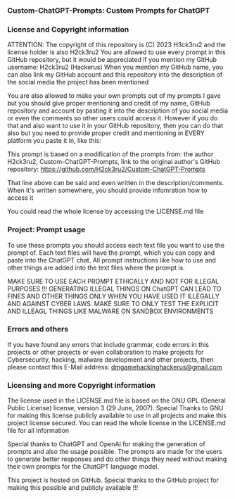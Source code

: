 ### Custom-ChatGPT-Prompts: Custom Prompts for ChatGPT

### License and Copyright information

ATTENTION:
The copyright of this repository is (C) 2023 H3ck3ru2 and the license holder is also H2ck3ru2
You are allowed to use every prompt in this GitHub repository, but it would be appreciated if you mention my GitHub username: H2ck3ru2 (Hackerus)
When you mention my GitHub name, you can also link my GitHub account and this repository into the description of the social media the project has been mentioned

You are also allowed to make your own prompts out of my prompts I gave but you should give proper mentioning and credit of my name, GitHub repository and account by
pasting it into the description of you social media or even the comments so other users could access it. However if you do that and also want to use it in your GitHub
repository, then you can do that also but you need to provide proper credit and mentioning in EVERY platform you paste it in, like this:

This prompt is based on a modification of the prompts from: the author H2ck3ru2, Custom-ChatGPT-Prompts, link to the original author's GitHub repository:
https://github.com/H2ck3ru2/Custom-ChatGPT-Prompts

That line above can be said and even written in the description/comments. When it's written somewhere, you should provide infomration how to access it

You could read the whole license by accessing the LICENSE.md file

### Project: Prompt usage

To use these prompts you should access each text file you want to use the prompt of.
Each text files will have the prompt, which you can copy and paste into the ChatGPT chat.
All prompt instructions like how to use and other things are added into the text files where the prompt is.

MAKE SURE TO USE EACH PROMPT ETHICALLY AND NOT FOR ILLEGAL PURPOSES !!! GENERATING ILLEGAL THINGS ON ChatGPT CAN LEAD TO FINES AND OTHER THINGS ONLY WHEN YOU
HAVE USED IT ILLEGALLY AND AGAINST CYBER LAWS. MAKE SURE TO ONLY TEST THE EXPLICIT AND ILLEAGL THINGS LIKE MALWARE ON SANDBOX ENVIRONMENTS

### Errors and others

If you have found any errors that include grammar, code errors in this projects or other projects or even collaboration to make projects for Cybersecurity, hacking,
malware development and other projects, then please contact this E-Mail address: dmgamehackinghackerus@gmail.com

### Licensing and more Copyright information

The license used in the LICENSE.md file is based on the GNU GPL (General Public License) license, version 3 (29 June, 2007). Special Thanks to GNU for making this license
publicly available to use in all projects and make this project license secured. You can read the whole license in the LICENSE.md file for all information

Special thanks to ChatGPT and OpenAI for making the generation of prompts and also the usage possible. The prompts are made for the users to generate
better responses and do other things they need without making their own prompts for the ChatGPT language model.

This project is hosted on GitHub. Special thanks to the GitHub project for making this possible and publicly available !!!
